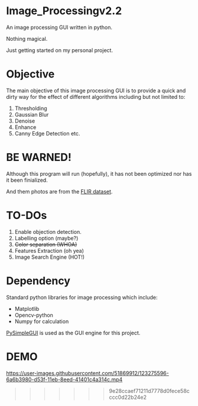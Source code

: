 # Image_Processingv2.2

An image processing GUI  written in python.

Nothing magical.

Just getting started on my personal project.

# Objective

The main objective of this image processing GUI is to provide a quick and dirty way for the effect of different algorithms including but not limited to:

1. Thresholding
2. Gaussian Blur
3. Denoise
4. Enhance
5. Canny Edge Detection etc.

# BE WARNED!

Although this program will run (hopefully), it has not been optimized nor has it been finialized.

And them photos are from the [FLIR dataset](https://www.flir.com/oem/adas/adas-dataset-form/).

# TO-DOs

1. Enable objection detection.
2. Labelling option (maybe?)
3. ~~Color separation (WHOA)~~
4. Features Extraction (oh yea)
5. Image Search Engine (HOT!)

# Dependency

Standard python libraries for image processing which include:

* Matplotlib
* Opencv-python
* Numpy for calculation

[PySimpleGUI](https://pysimplegui.readthedocs.io/en/latest/) is used as the GUI engine for this project.

# DEMO

https://user-images.githubusercontent.com/51869912/123275596-6a6b3980-d53f-11eb-8eed-41401c4a314c.mp4

>>>>>>> 9e28ccaef71211d7778d0fece58cccc0d22b24e2
>>>>>>>
>>>>>>
>>>>>
>>>>
>>>
>>
